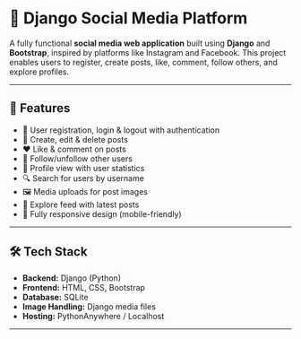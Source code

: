 # 📱 Django Social Media Platform

A fully functional **social media web application** built using **Django** and **Bootstrap**, inspired by platforms like Instagram and Facebook. This project enables users to register, create posts, like, comment, follow others, and explore profiles.

---

## 🚀 Features

- 🔐 User registration, login & logout with authentication
- 📝 Create, edit & delete posts
- ❤️ Like & comment on posts
- 👥 Follow/unfollow other users
- 👤 Profile view with user statistics
- 🔍 Search for users by username
- 🖼️ Media uploads for post images
- 🧭 Explore feed with latest posts
- 📱 Fully responsive design (mobile-friendly)

---

## 🛠️ Tech Stack

- **Backend:** Django (Python)
- **Frontend:** HTML, CSS, Bootstrap
- **Database:** SQLite
- **Image Handling:** Django media files
- **Hosting:** PythonAnywhere / Localhost

---
